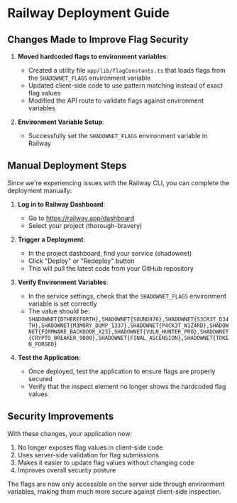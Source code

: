 # Railway Deployment Guide

## Changes Made to Improve Flag Security

1. **Moved hardcoded flags to environment variables**:
   - Created a utility file `app/lib/flagConstants.ts` that loads flags from the `SHADOWNET_FLAGS` environment variable
   - Updated client-side code to use pattern matching instead of exact flag values
   - Modified the API route to validate flags against environment variables

2. **Environment Variable Setup**:
   - Successfully set the `SHADOWNET_FLAGS` environment variable in Railway

## Manual Deployment Steps

Since we're experiencing issues with the Railway CLI, you can complete the deployment manually:

1. **Log in to Railway Dashboard**:
   - Go to https://railway.app/dashboard
   - Select your project (thorough-bravery)

2. **Trigger a Deployment**:
   - In the project dashboard, find your service (shadownet)
   - Click "Deploy" or "Redeploy" button
   - This will pull the latest code from your GitHub repository

3. **Verify Environment Variables**:
   - In the service settings, check that the `SHADOWNET_FLAGS` environment variable is set correctly
   - The value should be: `SHADOWNET{DTHEREFORTH},SHADOWNET{SOUND876},SHADOWNET{S3CR3T_D34TH},SHADOWNET{M3M0RY_DUMP_1337},SHADOWNET{P4CK3T_W1Z4RD},SHADOWNET{FIRMWARE_BACKDOOR_X23},SHADOWNET{VULN_HUNTER_PRO},SHADOWNET{CRYPTO_BREAKER_9000},SHADOWNET{FINAL_ASCENSION},SHADOWNET{TOKEN_FORGED}`

4. **Test the Application**:
   - Once deployed, test the application to ensure flags are properly secured
   - Verify that the inspect element no longer shows the hardcoded flag values

## Security Improvements

With these changes, your application now:

1. No longer exposes flag values in client-side code
2. Uses server-side validation for flag submissions
3. Makes it easier to update flag values without changing code
4. Improves overall security posture

The flags are now only accessible on the server side through environment variables, making them much more secure against client-side inspection. 